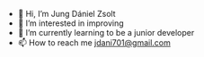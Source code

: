 - 👋 Hi, I’m Jung Dániel Zsolt
- 👀 I’m interested in improving
- 🌱 I’m currently learning to be a junior developer
- 📫 How to reach me jdani701@gmail.com

<!---
DanielJung99/DanielJung99 is a ✨ special ✨ repository because its `README.md` (this file) appears on your GitHub profile.
You can click the Preview link to take a look at your changes.
--->

